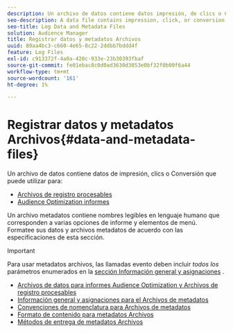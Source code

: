 ```yaml
---
description: Un archivo de datos contiene datos impresión, de clics o Conversión que puede utilizar en los informes Audience Optimization y para el Archivos de registro procesable. Un archivo metadatos contiene nombres legibles en lenguaje humano que corresponden a varias opciones de informe y elementos de menú. Formatee sus datos y archivos metadatos de acuerdo con las especificaciones de esta sección.
seo-description: A data file contains impression, click, or conversion data that you can use in the Audience Optimization reports and for Actionable Log Files. A metadata file contains human-readable names that correspond to various report options and menu items. Format your data and metadata files according to the specifications in this section.
seo-title: Log Data and Metadata Files
solution: Audience Manager
title: Registrar datos y metadatos Archivos
uuid: 80aa4bc3-c660-4e65-8c22-2ddbb7bddd4f
feature: Log Files
exl-id: c913372f-4a0a-420c-933e-23b30393fbaf
source-git-commit: fe01ebac8c0d0ad3630d3853e0bf32f0b00f6a44
workflow-type: tm+mt
source-wordcount: '161'
ht-degree: 1%

---
```


# Registrar datos y metadatos Archivos{#data-and-metadata-files}

Un archivo de datos contiene datos de impresión, clics o Conversión que puede utilizar para:

* [Archivos de registro procesables](/help/using/integration/media-data-integration/actionable-log-files.md)
* [Audience Optimization informes](/help/using/reporting/audience-optimization-reports/audience-optimization-reports.md)

Un archivo metadatos contiene nombres legibles en lenguaje humano que corresponden a varias opciones de informe y elementos de menú. Formatee sus datos y archivos metadatos de acuerdo con las especificaciones de esta sección.

>[!IMPORTANT]
>
>Para usar metadatos archivos, las llamadas evento deben incluir *todos los* parámetros enumerados en la [sección Información general y asignaciones](../../../reporting/audience-optimization-reports/metadata-files-intro/metadata-file-overview.md) .

* [Archivos de datos para informes Audience Optimization y Archivos de registro procesables](/help/using/reporting/audience-optimization-reports/metadata-files-intro/datafiles-intro.md)
* [Información general y asignaciones para el Archivos de metadatos](/help/using/reporting/audience-optimization-reports/metadata-files-intro/metadata-file-overview.md)
* [Convenciones de nomenclatura para Archivos de metadatos](/help/using/reporting/audience-optimization-reports/metadata-files-intro/metadata-file-names.md)
* [Formato de contenido para metadatos Archivos](/help/using/reporting/audience-optimization-reports/metadata-files-intro/metadata-file-contents.md)
* [Métodos de entrega de metadatos Archivos](/help/using/reporting/audience-optimization-reports/metadata-files-intro/metadata-delivery-methods.md)
